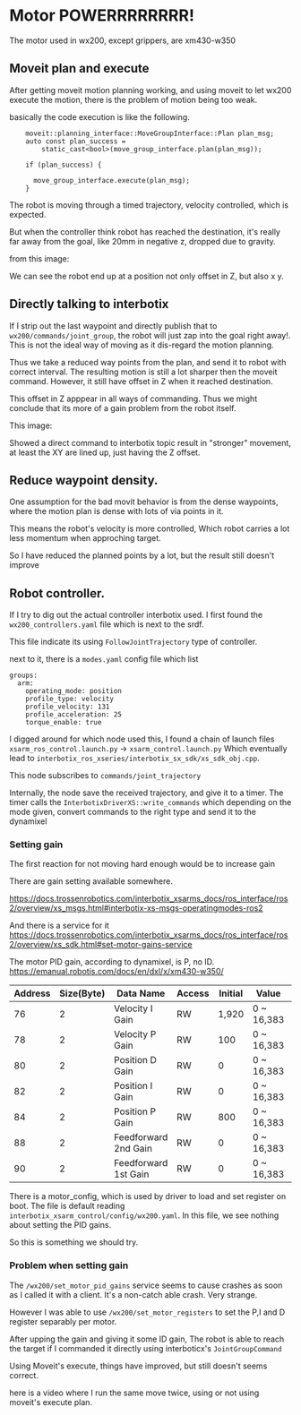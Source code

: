 
# Motor POWERRRRRRRR!

The motor used in wx200, except grippers, are xm430-w350

## Moveit plan and execute 
After getting moveit motion planning working, and using moveit to let wx200 execute the motion, there is the problem of motion being too weak.

basically the code execution is like the following.
```
    moveit::planning_interface::MoveGroupInterface::Plan plan_msg;
    auto const plan_success =
        static_cast<bool>(move_group_interface.plan(plan_msg));

    if (plan_success) {

      move_group_interface.execute(plan_msg);
    }

```

The robot is moving through a timed trajectory, velocity controlled, which is expected. 

But when the controller think robot has reached the destination, it's really far away from the goal, like 20mm in negative z, dropped due to gravity. 

from this image:

[](medias/moveit-to-click/moveit-exec.png)

We can see the robot end up at a position not only offset in Z, but also x y. 


## Directly talking to interbotix

If I strip out the last waypoint and directly publish that to `wx200/commands/joint_group`, the robot will just zap into the goal right away!. This is not the ideal way of moving as it dis-regard the motion planning. 

Thus we take a reduced way points from the plan, and send it to robot with correct interval. The resulting motion is still a lot sharper then the moveit command. However, it still have offset in Z when it reached destination.

This offset in Z apppear in all ways of commanding. Thus we might conclude that its more of a gain problem from the robot itself.

This image: 
[](medias/moveit-to-click/Direct-JointGroupCommand.png)

Showed a direct command to interbotix topic result in "stronger" movement, at least the XY are lined up, just having the Z offset. 

## Reduce waypoint density.
One assumption for the bad movit behavior is from the dense waypoints, where the motion plan is dense with lots of via points in it.

This means the robot's velocity is more controlled, Which robot carries a lot less momentum when approching target.

So I have reduced the planned points by a lot, but the result still doesn't improve 


## Robot controller.

If I try to dig out the actual controller interbotix used. I first found the `wx200_controllers.yaml` file which is next to the srdf. 

This file indicate its using `FollowJointTrajectory` type of controller. 

next to it, there is a `modes.yaml` config file which list 
```
groups:
  arm:
    operating_mode: position
    profile_type: velocity
    profile_velocity: 131
    profile_acceleration: 25
    torque_enable: true
```

I digged around for which node used this, I found a chain of launch files 
`xsarm_ros_control.launch.py` -> `xsarm_control.launch.py` Which eventually lead to `interbotix_ros_xseries/interbotix_sx_sdk/xs_sdk_obj.cpp`. 

This node subscribes to `commands/joint_trajectory`

Internally, the node save the received trajectory, and give it to a timer. The timer calls the `InterbotixDriverXS::write_commands` which depending on the mode given, convert commands to the right type and send it to the dynamixel


### Setting gain 

The first reaction for not moving hard enough would be to increase gain 

There are gain setting available somewhere.

https://docs.trossenrobotics.com/interbotix_xsarms_docs/ros_interface/ros2/overview/xs_msgs.html#interbotix-xs-msgs-operatingmodes-ros2


And there is a service for it 
https://docs.trossenrobotics.com/interbotix_xsarms_docs/ros_interface/ros2/overview/xs_sdk.html#set-motor-gains-service

The motor PID gain, according to dynamixel, is P, no ID. 
https://emanual.robotis.com/docs/en/dxl/x/xm430-w350/

|Address | 	Size(Byte) | Data Name | Access | Initial| Value | Range | Unit |
| ---- |  ---- |---- |---- |---- |---- |---- |---- |
76 | 2 | Velocity I Gain | RW  | 1,920| 0 ~ 16,383 | - | 
78 | 2 | Velocity P Gain | RW  | 100| 0 ~ 16,383 | - | 
80 | 2 | Position D Gain | RW  | 0| 0 ~ 16,383 | - | 
82 | 2 | Position I Gain | RW  | 0| 0 ~ 16,383 | - | 
84 | 2 | Position P Gain | RW  | 800| 0 ~ 16,383 | - | 
88 | 2 | Feedforward 2nd Gain | RW | 0| 0 ~ 16,383 | - | 
90 | 2 | Feedforward 1st Gain | RW | 0| 0 ~ 16,383 | - | 


There is a motor_config, which is used by driver to load and set register on boot. The file is default reading `interbotix_xsarm_control/config/wx200.yaml`. In this file, we see nothing about setting the PID gains. 

So this is something we should try.

### Problem when setting gain

The `/wx200/set_motor_pid_gains` service seems to cause crashes as soon as I called it with a client. It's a non-catch able crash. Very strange. 

However I was able to use `/wx200/set_motor_registers` to set the P,I and D register separably per motor. 

After upping the gain and giving it some ID gain, The robot is able to reach the target if I commanded it directly using interboticx's `JointGroupCommand`

Using Moveit's execute, things have improved, but still doesn't seems correct.

here is a video where I run the same move twice, using or not using moveit's execute plan.

[](medias/moveit-to-click/moveit_exec_vs_native_Jcmd.mp4)



